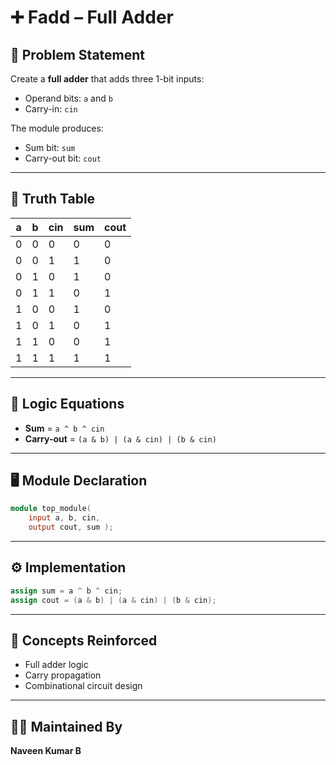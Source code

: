 # ➕ Fadd – Full Adder

## 📘 Problem Statement

Create a **full adder** that adds three 1-bit inputs:
- Operand bits: `a` and `b`
- Carry-in: `cin`

The module produces:
- Sum bit: `sum`
- Carry-out bit: `cout`

---

## 🧮 Truth Table

| a | b | cin | sum | cout |
|---|---|-----|-----|------|
| 0 | 0 |  0  |  0  |  0   |
| 0 | 0 |  1  |  1  |  0   |
| 0 | 1 |  0  |  1  |  0   |
| 0 | 1 |  1  |  0  |  1   |
| 1 | 0 |  0  |  1  |  0   |
| 1 | 0 |  1  |  0  |  1   |
| 1 | 1 |  0  |  0  |  1   |
| 1 | 1 |  1  |  1  |  1   |

---

## 🧠 Logic Equations

- **Sum** = `a ^ b ^ cin`  
- **Carry-out** = `(a & b) | (a & cin) | (b & cin)`

---

## 🖥️ Module Declaration

```verilog
module top_module( 
    input a, b, cin,
    output cout, sum );
```

---

## ⚙️ Implementation

```verilog
assign sum = a ^ b ^ cin;
assign cout = (a & b) | (a & cin) | (b & cin);
```

---


## 🧩 Concepts Reinforced

- Full adder logic
- Carry propagation
- Combinational circuit design

---

## 🧑‍💻 Maintained By

**Naveen Kumar B**
